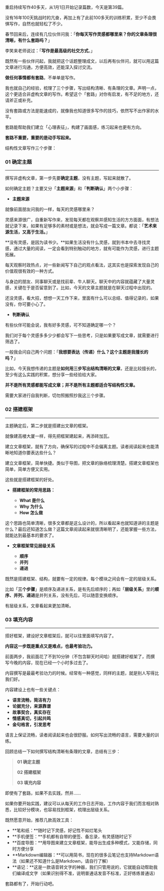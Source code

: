 

重启持续写作40多天，从1月1日开始记录篇数，今天是第39篇。

没有16年100天挑战时的亢奋，再加上有了此前100多天的训练积累，至少不会畏惧写作，自然也就轻松了不少。

春节回来后，连续有几位伙伴问我：「**你每天写作灵感都哪里来？你的文章条理很清晰，有什么套路吗？**」

李笑来老师说过：「**写作是最高级的社交方式**。」

既然有一些伙伴问起，我就把这个话题整理成文，以后再有伙伴问，就可以用这篇文章进行沟通，方便高效，还能深入探讨交流。

**做任何事情都有套路**，不单单是写作。

我也就自己的经验，梳理了三个步骤，写出结构清晰、有条理的文章。声明一点，这个更适合非虚构文章的写作。希望这个「套路」对你有启发，有不足的地方，还请斧正或补充。

没有套路或方法是能速成的，就像我也知道很多写作的技巧，依然写不出作家的水平。

套路能帮助我们建立「心理表征」，构建了画面感，练习起来也更有方向。

**套路不重要，重要的是动手写起来。**

结构性文章写作三个步骤：


### **01 确定主题**
***

撰写非虚构文章，第一步先要**确定主题**，没有主题，写起来就散了。

如何确定主题？主要又分「**主题来源**」和「**判断确认**」两个小步骤：


- **主题来源**

就像前面朋友问我的一样，每天的灵感哪里来？

灵感来源很广，自重新写作来，发现每天都在观察并感知生活的方方面面，有想法就记录下来，如果有足够多的素材或是想法，就会写成一篇文章。都说：「**艺术来源生活，又高于生活。**」

**没有灵感，是因为读书少。**如果生活没有什么灵感，就到书本中去寻找灵感，通过大量的阅读，一定会看到特别触动的地方，就有可能作为灵感，进行主题拓展。

每天观察时政热点，对一些新闻写下自己的观点看法，这其实也是探索发现自己的价值观很有效的一种方式。

与身边的朋友、同事聊天或是找前辈、牛人聊天。聊天中的内容就蕴藏了大量灵感，关键在于是否留意到了。比如，今天的文章主题就是在聊天过程中出现的。

还没灵感，看大招，想想一天工作下来，里面有什么可以总结、值得记录的，如果没有，你可要小心了。


- **判断确认**

有些伙伴可能会说，我有好多灵感，可不知道确定哪一个？

我们对于每个灵感多多少少都会写下一些思考，只是如果要写成文章，就需要进行筛选了。

一般我会问自己两个问题：「**我想要表达（传递）什么？这个主题是我擅长的吗？**」

比如，今天我想传递的主题是**如何用三步写出结构清晰的文章**，还是比较擅长的，至少有这么实践的积累，想分享一些经验给大家。

**并不是所有灵感都能写成文章；并不是所有主题都适合写结构性文章。**

需要大家进行自我判断，切勿照搬照抄我这三个步骤。



### **02 搭建框架**
***

主题确定后，第二步就是搭建出文章的框架。

就像建高楼大厦一样，得先把框架建起来，再添砖加瓦。

建立文章框架，就有了方向，确保写的过程中不会偏离主题。读者阅读起来也能清晰地知道你要表达些什么？

建立文章框架，简单快捷。类似于导图，把文章的脉络梳理清楚。搭建文章框架也简单，简单方便又实用。

这些就是搭建框架的好处。


- **搭建框架的常用思路：**

    - **What 是什么**
    - **Why 为什么**
    - **How 怎么做**


这个思路也简单清晰，很多文章都是这么设计的，所以看起来也就知道讲的主题是什么？最后还知道怎么做？这篇文章阅读起来就很清晰明了，还能掌握一些方法，就能达到最基本的要求了。


- **文章框架常见层级关系** 

    - **顺序**
    - **并列**
    - **递进**


既然是搭建框架、结构，就要有一定的规律。每个模块之间会有一定的层级关系。

比如「**三个步骤**」是顺序及递进关系，是有先后顺序的；再如「**层级关系**」里的**顺序、并列、递进**是并列关系，没有先后，可以随意变换顺序。

有层级关系，文章看起来更加清晰。



### **03 填充内容**
***

搭好框架，建设好文章框架后，就可以往里面填写内容了。

**内容这一步既是重点又是难点，也最考验功力。**

前面两步，我前面花了不到10分钟（不包含聊天时间哈）就搭建好框架了，而撰写今晚的内容，现在已经一个小时多过去了。

内容撰写是最最考验功力的时候。经常有一种感觉，同样的主题，就是别人写得比我们好。

内容建设上也有一些关键点：

- **语言流畅，简洁有力**
- **论据充分，来源靠谱**
- **故事契合，真实存在**
- **情感真切，引起共鸣**
- **金句格言，引发思考**

语言上保证流畅，读者阅读起来也会很舒服。如何写出流畅的语言，需要大量的训练。

回顾总结一下如何撰写结构清晰有条理的文章，总结有三步：


>**01 确定主题**
> 
> **02 搭建框架**
> 
> **03 填充内容**



即使有了套路，如果不去实践，然并……

如果你要开始实践，建议可以从每天的工作日志开始，工作内容于我们而言相对熟悉，比较好分模块，也容易找到框架，梳理出层级关系。

既然愿意开始，推荐几款高效工具：


- **笔和纸：**随时记下灵感，好记性不如烂笔头
- **手机便签：**手机都有自带的便签、备忘录，有灵感随时记下
- **百度导图：**用导图来建立文章框架，能导出生成多种模式，又能存储，同时方便分享
- **Markdown编辑器：**可以用简书，现在的很多云笔记也支持Markdown语法（如果还不知道什么是Markdown，请自行了解）
- **语记：**这是一款语音转文字的神器，我们只管用说的，它就能自动帮助我们编译成文字（如果识别得不准，说明普通话发音不标准，正好练练普通话）

套路都有了，开始行动吧。